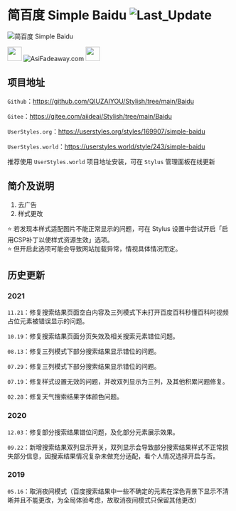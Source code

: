 # 简百度 Simple Baidu ![Last_Update](https://img.shields.io/badge/%E6%9C%80%E5%90%8E%E6%9B%B4%E6%96%B0-2022.02.07-blue)

![简百度 Simple Baidu](https://www.asifadeaway.com/Stylish/baidu/StylishCover.png)

<img src="https://camo.githubusercontent.com/3177a12d6dac9a08032f768208bde1cc65437e2fe48b102969255eb7ff5b7512/68747470733a2f2f7777772e61736966616465617761792e636f6d2f696d616765732f66617669636f6e2e737667" width="32" height="32"> ![AsiFadeaway.com](https://www.asifadeaway.com/imgs/Logo.png) <img src="https://camo.githubusercontent.com/3177a12d6dac9a08032f768208bde1cc65437e2fe48b102969255eb7ff5b7512/68747470733a2f2f7777772e61736966616465617761792e636f6d2f696d616765732f66617669636f6e2e737667" width="32" height="32">

## 项目地址

`Github`：<https://github.com/QIUZAIYOU/Stylish/tree/main/Baidu>

`Gitee`：<https://gitee.com/aiideai/Stylish/tree/main/Baidu>

`UserStyles.org`：<https://userstyles.org/styles/169907/simple-baidu>

`UserStyles.world`：<https://userstyles.world/style/243/simple-baidu>

推荐使用 `UserStyles.world` 项目地址安装，可在 `Stylus` 管理面板在线更新

## 简介及说明

1. 去广告
2. 样式更改

⭐ 若发现本样式适配图片不能正常显示的问题，可在 Stylus 设置中尝试开启「启用CSP补丁以使样式资源生效」选项。  
⭐ 但开启此选项可能会导致网站加载异常，情视具体情况而定。

## 历史更新

### 2021

`11.21`：修复搜索结果页面空白内容及三列模式下未打开百度百科秒懂百科时视频占位元素被错误显示的问题。

`10.19`：修复搜索结果页面分页失效及相关搜索元素错位问题。

`08.13`：修复三列模式下部分搜索结果显示错位的问题。

`07.29`：修复三列模式下部分搜索结果显示错位的问题。

`07.19`：修复样式设置无效的问题，并改双列显示为三列，及其他积累问题修复。

`02.28`：修复天气搜索结果字体颜色问题。

### 2020

`12.03`：修复部分搜索结果错位问题，及化部分元素展示效果。

`09.22`：新增搜索结果双列显示开关，双列显示会导致部分搜索结果样式不正常损失部分信息，因搜索结果情况复杂未做充分适配，看个人情况选择开启与否。

### 2019

`05.16`：取消夜间模式（百度搜索结果中一些不确定的元素在深色背景下显示不清晰并且不能更改，为全局体验考虑，故取消夜间模式只保留其他更改）

